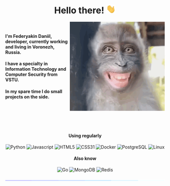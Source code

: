 <h1 align="center">Hello there! <img width="30" src="/madia/wave.gif"></h1>

<div class='about-me'>
    <img src="/madia/laughing-monkey (1).gif?raw=true" align='right' width="300">&nbsp;
    <h4>I'm Federyakin Daniil, developer, currently working and living in Voronezh, Russia.</h4>
    <h4>I have a specialty in Information Technology and Computer Security from VSTU.</h4>
    <h4>In my spare time I do small projects on the side.</h4>
</div>

<br>
<br>
<br>
<br>

<div align="center">

<h4>Using regularly</h4>

![Python]
![Javascript]
![HTML5]
![CSS3]1
![Docker]
![PostgreSQL]
![Linux]

<h4>Also know</h4>

![Go]
![MongoDB]
![Redis]


<img src="/madia/glowing_line.gif?raw=true">


<!--LINKS-->
<!--https://simpleicons.org <- icons from here-->
[Go]: https://img.shields.io/badge/go-00ADD8?style=for-the-badge&logo=go&logoColor=white
[Python]: https://img.shields.io/badge/python-3776AB?style=for-the-badge&logo=python&logoColor=white
[Javascript]: https://img.shields.io/badge/javascript-F7DF1E?style=for-the-badge&logo=javascript&logoColor=black
[Docker]: https://img.shields.io/badge/docker-2496ED?style=for-the-badge&logo=docker&logoColor=white
[PostgreSQL]: https://img.shields.io/badge/postgresql-4169E1?style=for-the-badge&logo=postgresql&logoColor=white
[MongoDB]: https://img.shields.io/badge/mongodb-47A248?style=for-the-badge&logo=mongodb&logoColor=white
[Redis]: https://img.shields.io/badge/redis-DC382D?style=for-the-badge&logo=redis&logoColor=white
[HTML5]: https://img.shields.io/badge/html5-E34F26?style=for-the-badge&logo=html5&logoColor=white
[CSS3]: https://img.shields.io/badge/css3-1572B6?style=for-the-badge&logo=css3&logoColor=white
[Linux]: https://img.shields.io/badge/linux-FCC624?style=for-the-badge&logo=linux&logoColor=black

